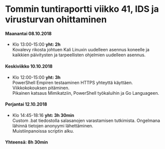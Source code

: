 # Tommin tuntiraportti viikko 41, IDS ja virusturvan ohittaminen

#### Maanantai 08.10.2018
* Klo 13:00-15:00 **yht: 2h**  
Kovalevy rikosta johtuen Kali Linuxin uudelleen asennus koneelle ja kaikkien päivitysten ja tarpeellisten ohjelmien uudelleen asennus.  


#### Keskiviikko 10.10.2018
* Klo 12:00-15:00 **yht: 3h**  
PowerShell Empiren testaaminen HTTPS yhteyttä käyttäen.  
Viikkokokouksen pitäminen.  
Pikainen katsaus Mimikatziin, PowerShell työkaluihin ja Go Languageen.

#### Perjantai 12.10.2018  
* Klo 14:45-18:16 **yht: 3h 30min**  
Custom .bat tiedostolla salasanojen varastamisen tutkimista. Ongelmana lähinnä tietojen anonyymi lähettäminen.  
Muistiinpanoissa scriptin alku.

#### Yhteensä: 8h 30min
